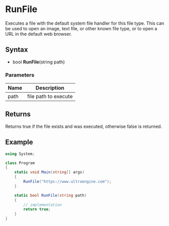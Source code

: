 # RunFile #
Executes a file with the default system file handler for this file type. This can be used to open an image, text file, or other known file type, or to open a URL in the default web browser.

## Syntax ##
- bool **RunFile**(string path)

### Parameters ###
| Name | Description |
|---|---|
| path | file path to execute |

## Returns ##
Returns true if the file exists and was executed, otherwise false is returned.

## Example ##
```csharp
using System;

class Program
{
    static void Main(string[] args)
    {
        RunFile("https://www.ultraengine.com");
    }

    static bool RunFile(string path)
    {
        // implementation
        return true;
    }
}
```